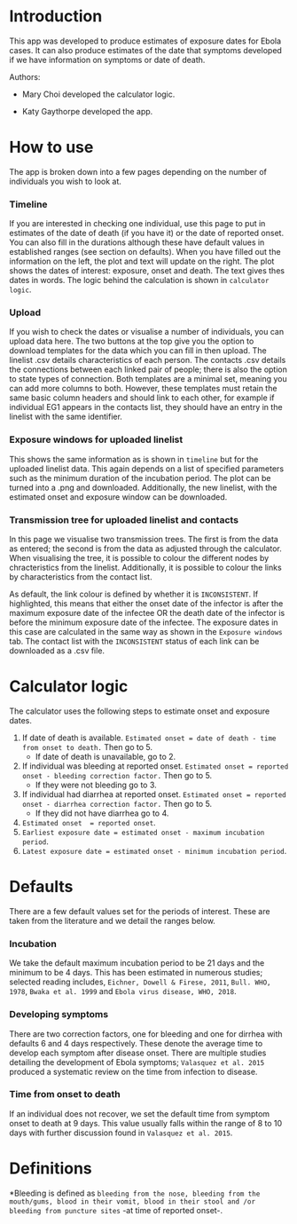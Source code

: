 Introduction
============

This app was developed to produce estimates of exposure dates for Ebola
cases. It can also produce estimates of the date that symptoms developed
if we have information on symptoms or date of death.

Authors:

-   Mary Choi developed the calculator logic.

-   Katy Gaythorpe developed the app.

How to use
==========

The app is broken down into a few pages depending on the number of
individuals you wish to look at.

### Timeline

If you are interested in checking one individual, use this page to put
in estimates of the date of death (if you have it) or the date of
reported onset. You can also fill in the durations although these have
default values in established ranges (see section on defaults). When you
have filled out the information on the left, the plot and text will
update on the right. The plot shows the dates of interest: exposure,
onset and death. The text gives thes dates in words. The logic behind
the calculation is shown in `calculator logic`.

### Upload

If you wish to check the dates or visualise a number of individuals, you
can upload data here. The two buttons at the top give you the option to
download templates for the data which you can fill in then upload. The
linelist .csv details characteristics of each person. The contacts .csv
details the connections between each linked pair of people; there is
also the option to state types of connection. Both templates are a
minimal set, meaning you can add more columns to both. However, these
templates must retain the same basic column headers and should link to
each other, for example if individual EG1 appears in the contacts list,
they should have an entry in the linelist with the same identifier.

### Exposure windows for uploaded linelist

This shows the same information as is shown in `timeline` but for the
uploaded linelist data. This again depends on a list of specified
parameters such as the minimum duration of the incubation period. The
plot can be turned into a .png and downloaded. Additionally, the new
linelist, with the estimated onset and exposure window can be
downloaded.

### Transmission tree for uploaded linelist and contacts

In this page we visualise two transmission trees. The first is from the
data as entered; the second is from the data as adjusted through the
calculator. When visualising the tree, it is possible to colour the
different nodes by chracteristics from the linelist. Additionally, it is
possible to colour the links by characteristics from the contact list.

As default, the link colour is defined by whether it is `INCONSISTENT`.
If highlighted, this means that either the onset date of the infector is
after the maximum exposure date of the infectee OR the death date of the
infector is before the minimum exposure date of the infectee. The
exposure dates in this case are calculated in the same way as shown in
the `Exposure windows` tab. The contact list with the `INCONSISTENT`
status of each link can be downloaded as a .csv file.

Calculator logic
================

The calculator uses the following steps to estimate onset and exposure
dates.

1.  If date of death is available.
    `Estimated onset = date of death - time from onset to death.` Then
    go to 5.
    -   If date of death is unavailable, go to 2.
2.  If individual was bleeding at reported onset.
    `Estimated onset = reported onset - bleeding correction factor.`
    Then go to 5.
    -   If they were not bleeding go to 3.
3.  If individual had diarrhea at reported onset.
    `Estimated onset = reported onset - diarrhea correction factor.`
    Then go to 5.
    -   If they did not have diarrhea go to 4.
4.  `Estimated onset  = reported onset`.
5.  `Earliest exposure date = estimated onset - maximum incubation period`.
6.  `Latest exposure date = estimated onset - minimum incubation period`.

Defaults
========

There are a few default values set for the periods of interest. These
are taken from the literature and we detail the ranges below.

### Incubation

We take the default maximum incubation period to be 21 days and the
minimum to be 4 days. This has been estimated in numerous studies;
selected reading includes, `Eichner, Dowell & Firese, 2011`,
`Bull. WHO, 1978`, `Bwaka et al. 1999` and
`Ebola virus disease, WHO, 2018`.

### Developing symptoms

There are two correction factors, one for bleeding and one for dirrhea
with defaults 6 and 4 days respectively. These denote the average time
to develop each symptom after disease onset. There are multiple studies
detailing the development of Ebola symptoms; `Valasquez et al. 2015`
produced a systematic review on the time from infection to disease.

### Time from onset to death

If an individual does not recover, we set the default time from symptom
onset to death at 9 days. This value usually falls within the range of 8
to 10 days with further discussion found in `Valasquez et al. 2015`.

Definitions
===========

\*Bleeding is defined as
`bleeding from the nose, bleeding from the mouth/gums, blood in their vomit, blood in their stool and /or bleeding from puncture sites`
-at time of reported onset-.
